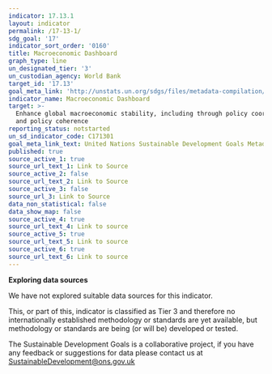 ```yaml
---
indicator: 17.13.1
layout: indicator
permalink: /17-13-1/
sdg_goal: '17'
indicator_sort_order: '0160'
title: Macroeconomic Dashboard
graph_type: line
un_designated_tier: '3'
un_custodian_agency: World Bank
target_id: '17.13'
goal_meta_link: 'http://unstats.un.org/sdgs/files/metadata-compilation/Metadata-Goal-17.pdf'
indicator_name: Macroeconomic Dashboard
target: >-
  Enhance global macroeconomic stability, including through policy coordination
  and policy coherence
reporting_status: notstarted
un_sd_indicator_code: C171301
goal_meta_link_text: United Nations Sustainable Development Goals Metadata (pdf 468kB)
published: true
source_active_1: true
source_url_text_1: Link to Source
source_active_2: false
source_url_text_2: Link to Source
source_active_3: false
source_url_3: Link to Source
data_non_statistical: false
data_show_map: false
source_active_4: true
source_url_text_4: Link to source
source_active_5: true
source_url_text_5: Link to source
source_active_6: true
source_url_text_6: Link to source
---
```

**Exploring data sources**

We have not explored suitable data sources for this indicator.

This, or part of this, indicator is classified as Tier 3 and therefore no internationally established methodology or standards are yet available, but methodology or standards are being (or will be) developed or tested.

The Sustainable Development Goals is a collaborative project, if you have any feedback or suggestions for data please contact us at <SustainableDevelopment@ons.gov.uk>
